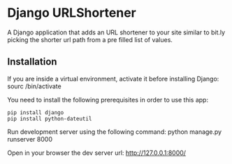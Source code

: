 Django URLShortener
================

A Django application that adds an URL shortener to your site similar to bit.ly picking the shorter url path from a pre filled list of values.

Installation
------------

If you are inside a virtual environment, activate it before installing Django:
    sourc <your env dir>/bin/activate

You need to install the following prerequisites in order to use this app:

    pip install django
    pip install python-dateutil

Run development server using the following command:
    python manage.py runserver 8000

Open in your browser the dev server url:
    http://127.0.0.1:8000/

